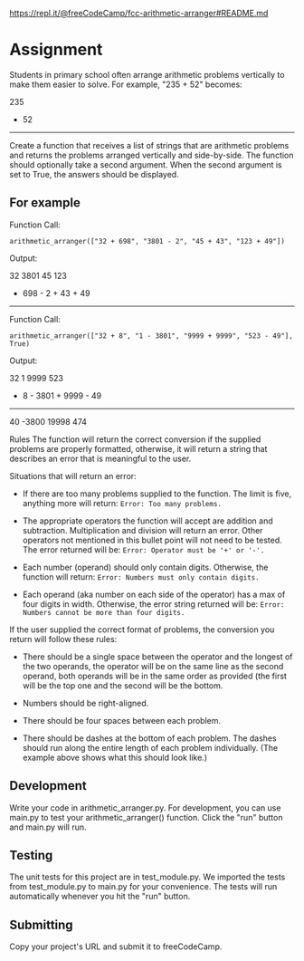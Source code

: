https://repl.it/@freeCodeCamp/fcc-arithmetic-arranger#README.md   

# Assignment

Students in primary school often arrange arithmetic problems vertically to make them easier to solve. For example, "235 + 52" becomes:

  235
+  52
-----

Create a function that receives a list of strings that are arithmetic problems and returns the problems arranged vertically and side-by-side. The function should optionally take a second argument. When the second argument is set to True, the answers should be displayed.

## For example
Function Call:

`arithmetic_arranger(["32 + 698", "3801 - 2", "45 + 43", "123 + 49"])`   

Output:

   32      3801      45      123
+ 698    -    2    + 43    +  49
-----    ------    ----    -----

Function Call:

`arithmetic_arranger(["32 + 8", "1 - 3801", "9999 + 9999", "523 - 49"], True)`   

Output:

  32         1      9999      523
+  8    - 3801    + 9999    -  49
----    ------    ------    -----
  40     -3800     19998      474
  
Rules
The function will return the correct conversion if the supplied problems are properly formatted, otherwise, it will return a string that describes an error that is meaningful to the user.

Situations that will return an error:   

- If there are too many problems supplied to the function. The limit is five, anything more will return:
`Error: Too many problems.`

- The appropriate operators the function will accept are addition and subtraction. Multiplication and division will return an error. Other operators not mentioned in this bullet point will not need to be tested. The error returned will be:
`Error: Operator must be '+' or '-'.`

- Each number (operand) should only contain digits. Otherwise, the function will return:
`Error: Numbers must only contain digits.`

- Each operand (aka number on each side of the operator) has a max of four digits in width. Otherwise, the error string returned will be:
`Error: Numbers cannot be more than four digits.`   


If the user supplied the correct format of problems, the conversion you return will follow these rules:   

- There should be a single space between the operator and the longest of the two operands, the operator will be on the same line as the second operand, both operands will be in the same order as provided (the first will be the top one and the second will be the bottom.   

- Numbers should be right-aligned.   

- There should be four spaces between each problem.   

- There should be dashes at the bottom of each problem. The dashes should run along the entire length of each problem individually. (The example above shows what this should look like.)   

## Development

Write your code in arithmetic_arranger.py. For development, you can use main.py to test your arithmetic_arranger() function. Click the "run" button and main.py will run.

## Testing  
The unit tests for this project are in test_module.py. We imported the tests from test_module.py to main.py for your convenience. The tests will run automatically whenever you hit the "run" button.

## Submitting
Copy your project's URL and submit it to freeCodeCamp.
